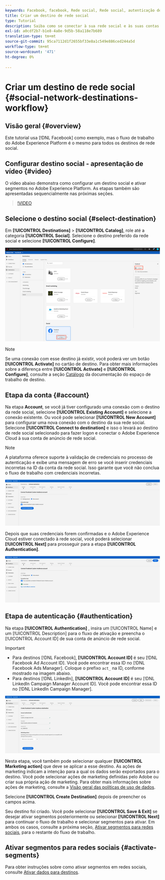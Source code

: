 ```yaml
---
keywords: Facebook, facebook, Rede social, Rede social, autenticação de rede social, Autenticação de rede social
title: Criar um destino de rede social
type: Tutorial
description: Saiba como se conectar à sua rede social e às suas contas no Adobe Experience Platform.
exl-id: a0cdf2b7-b1e8-4a8e-9d5b-58a118e7b689
translation-type: tm+mt
source-git-commit: 95ca7112d1f2655bf33e8a1c549e886ced244a5d
workflow-type: tm+mt
source-wordcount: '471'
ht-degree: 0%

---
```


# Criar um destino de rede social {#social-network-destinations-workflow}

## Visão geral {#overview}

Este tutorial usa [!DNL Facebook] como exemplo, mas o fluxo de trabalho do Adobe Experience Platform é o mesmo para todos os destinos de rede social.

## Configurar destino social - apresentação de vídeo {#video}

O vídeo abaixo demonstra como configurar um destino social e ativar segmentos no Adobe Experience Platform. As etapas também são apresentadas sequencialmente nas próximas seções.

>[!VIDEO](https://video.tv.adobe.com/v/332599/?quality=12&learn=on&captions=eng)

## Selecione o destino social {#select-destination}

Em **[!UICONTROL Destinations]** > **[!UICONTROL Catalog]**, role até a categoria **[!UICONTROL Social]**. Selecione o destino preferido da rede social e selecione **[!UICONTROL Configure]**.

![Conectar-se ao destino da rede social](../../assets/catalog/social/workflow/catalog.png)

>[!NOTE]
>
>Se uma conexão com esse destino já existir, você poderá ver um botão **[!UICONTROL Activate]** no cartão de destino. Para obter mais informações sobre a diferença entre **[!UICONTROL Activate]** e **[!UICONTROL Configure]**, consulte a seção [Catálogo](../../ui/destinations-workspace.md#catalog) da documentação do espaço de trabalho de destino.

## Etapa da conta {#account}

Na etapa **Account**, se você já tiver configurado uma conexão com o destino da rede social, selecione **[!UICONTROL Existing Account]** e selecione a conexão existente. Ou você pode selecionar **[!UICONTROL New Account]** para configurar uma nova conexão com o destino da sua rede social. Selecione **[!UICONTROL Connect to destination]** e isso o levará ao destino de rede social selecionado para fazer logon e conectar o Adobe Experience Cloud à sua conta de anúncio de rede social.

>[!NOTE]
>
>A plataforma oferece suporte à validação de credenciais no processo de autenticação e exibe uma mensagem de erro se você inserir credenciais incorretas na ID da conta da rede social. Isso garante que você não conclua o fluxo de trabalho com credenciais incorretas.

![Conectar-se ao destino da rede social - etapa de autenticação](../../assets/catalog/social/workflow/pre-connect.png)

Depois que suas credenciais forem confirmadas e o Adobe Experience Cloud estiver conectado à rede social, você poderá selecionar **[!UICONTROL Next]** para prosseguir para a etapa **[!UICONTROL Authentication]**.

![Credenciais confirmadas](../../assets/catalog/social/workflow/post-connect.png)

## Etapa de autenticação {#authentication}

Na etapa **[!UICONTROL Authentication]** , insira um [!UICONTROL Name] e um [!UICONTROL Description] para o fluxo de ativação e preencha o [!UICONTROL Account ID] de sua conta de anúncio de rede social.

>[!IMPORTANT]
>
> * Para destinos [!DNL Facebook], **[!UICONTROL Account ID]** é seu [!DNL Facebook Ad Account ID]. Você pode encontrar essa ID no [!DNL Facebook Ads Manager]. Coloque o prefixo `act_` na ID, conforme mostrado na imagem abaixo.
> * Para destinos [!DNL LinkedIn], **[!UICONTROL Account ID]** é seu [!DNL LinkedIn Campaign Manager Account ID]. Você pode encontrar essa ID no [!DNL LinkedIn Campaign Manager].


![Conectar-se ao destino da rede social - etapa de autenticação](../../assets/catalog/social/workflow/authentication.png)

Nesta etapa, você também pode selecionar qualquer **[!UICONTROL Marketing action]** que deve se aplicar a esse destino. As ações de marketing indicam a intenção para a qual os dados serão exportados para o destino. Você pode selecionar ações de marketing definidas pelo Adobe ou criar sua própria ação de marketing. Para obter mais informações sobre ações de marketing, consulte a [Visão geral das políticas de uso de dados](../../../data-governance/policies/overview.md).

Selecione **[!UICONTROL Create Destination]** depois de preencher os campos acima.

Seu destino foi criado. Você pode selecionar **[!UICONTROL Save & Exit]** se desejar ativar segmentos posteriormente ou selecionar **[!UICONTROL Next]** para continuar o fluxo de trabalho e selecionar segmentos para ativar. Em ambos os casos, consulte a próxima seção, [Ativar segmentos para redes sociais](#activate-segments), para o restante do fluxo de trabalho.

## Ativar segmentos para redes sociais {#activate-segments}

Para obter instruções sobre como ativar segmentos em redes sociais, consulte [Ativar dados para destinos](../../ui/activate-destinations.md).
